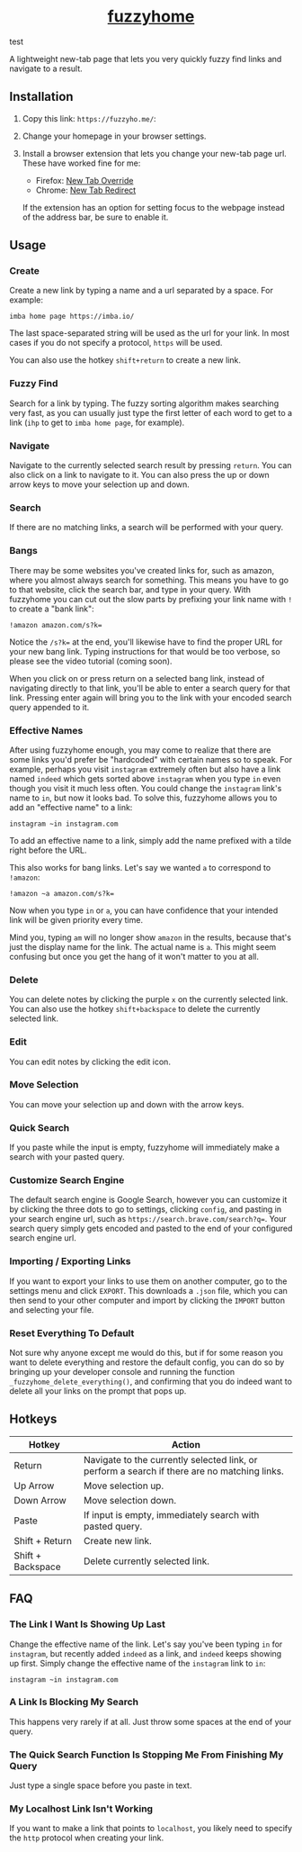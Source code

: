 <h1 align="center">
<a href="https://fuzzyho.me/">
fuzzyhome
</a>
</h1>

test

A lightweight new-tab page that lets you very quickly fuzzy find links and navigate to a result.

## Installation
1. Copy this link: `https://fuzzyho.me/`:
1. Change your homepage in your browser settings.
1. Install a browser extension that lets you change your new-tab page url. These have worked fine for me:
	- Firefox: [New Tab Override](https://addons.mozilla.org/en-US/firefox/addon/new-tab-override)
	- Chrome: [New Tab Redirect](https://chrome.google.com/webstore/detail/new-tab-redirect/icpgjfneehieebagbmdbhnlpiopdcmna)

	If the extension has an option for setting focus to the webpage instead of the address bar, be sure to enable it.

## Usage

### Create
Create a new link by typing a name and a url separated by a space.
For example:
```
imba home page https://imba.io/
```
The last space-separated string will be used as the url for your link.
In most cases if you do not specify a protocol, `https` will be used.

You can also use the hotkey `shift+return` to create a new link.

### Fuzzy Find
Search for a link by typing.
The fuzzy sorting algorithm makes searching very fast,
as you can usually just type the first letter of each word to get to a link (`ihp` to get to `imba home page`, for example).

### Navigate
Navigate to the currently selected search result by pressing `return`.
You can also click on a link to navigate to it.
You can also press the up or down arrow keys to move your selection up and down.

### Search
If there are no matching links, a search will be performed with your query.

### Bangs
There may be some websites you've created links for, such as amazon, where you almost always search for something.
This means you have to go to that website, click the search bar, and type in your query.
With fuzzyhome you can cut out the slow parts by prefixing your link name with `!` to create a "bank link":
```
!amazon amazon.com/s?k=
```
Notice the `/s?k=` at the end,
you'll likewise have to find the proper URL for your new bang link.
Typing instructions for that would be too verbose, so please see the video tutorial (coming soon).

When you click on or press return on a selected bang link,
instead of navigating directly to that link,
you'll be able to enter a search query for that link.
Pressing enter again will bring you to the link with your encoded search query appended to it.

### Effective Names
After using fuzzyhome enough, you may come to realize
that there are some links you'd prefer be "hardcoded"
with certain names so to speak.
For example, perhaps you visit `instagram` extremely often
but also have a link named `indeed` which gets sorted above
`instagram` when you type `in` even though you visit it much less often.
You could change the `instagram` link's name to `in`,
but now it looks bad.
To solve this, fuzzyhome allows you to add an "effective name"
to a link:
```
instagram ~in instagram.com
```
To add an effective name to a link,
simply add the name prefixed with a tilde right before the URL.

This also works for bang links.
Let's say we wanted `a` to correspond to `!amazon`:
```
!amazon ~a amazon.com/s?k=
```
Now when you type `in` or `a`,
you can have confidence that your
intended link will be given priority every time.

Mind you, typing `am` will no longer show `amazon` in the results,
because that's just the display name for the link.
The actual name is `a`.
This might seem confusing but once you
get the hang of it won't matter to you at all.

### Delete
You can delete notes by clicking the purple `x` on the currently selected link.
You can also use the hotkey `shift+backspace` to delete the currently selected link.

### Edit
You can edit notes by clicking the edit icon.

### Move Selection
You can move your selection up and down with the arrow keys.

### Quick Search
If you paste while the input is empty, fuzzyhome will immediately make a search with your pasted query.

### Customize Search Engine
The default search engine is Google Search, however you can customize it by clicking the three dots to go to settings,
clicking `config`, and pasting in your search engine url, such as `https://search.brave.com/search?q=`.
Your search query simply gets encoded and pasted to the end of your configured search engine url.

### Importing / Exporting Links
If you want to export your links to use them on another computer, go to the settings menu and click `EXPORT`.
This downloads a `.json` file, which you can then send to your other computer and import by clicking the `IMPORT` button
and selecting your file.

### Reset Everything To Default
Not sure why anyone except me would do this, but if for some reason you want to delete everything and restore the default config,
you can do so by bringing up your developer console and running the function `_fuzzyhome_delete_everything()`,
and confirming that you do indeed want to delete all your links on the prompt that pops up.

## Hotkeys
Hotkey | Action
-|-
Return | Navigate to the currently selected link, or perform a search if there are no matching links.
Up Arrow | Move selection up.
Down Arrow | Move selection down.
Paste | If input is empty, immediately search with pasted query.
Shift + Return | Create new link.
Shift + Backspace | Delete currently selected link.

## FAQ

### The Link I Want Is Showing Up Last
Change the effective name of the link.
Let's say you've been typing `in` for `instagram`, but recently added `indeed` as a link,
and `indeed` keeps showing up first.
Simply change the effective name of the `instagram` link to `in`:
```
instagram ~in instagram.com
```

### A Link Is Blocking My Search
This happens very rarely if at all. Just throw some spaces at the end of your query.

### The Quick Search Function Is Stopping Me From Finishing My Query
Just type a single space before you paste in text.

### My Localhost Link Isn't Working
If you want to make a link that points to `localhost`, you likely need to specify the `http` protocol when creating your link.
